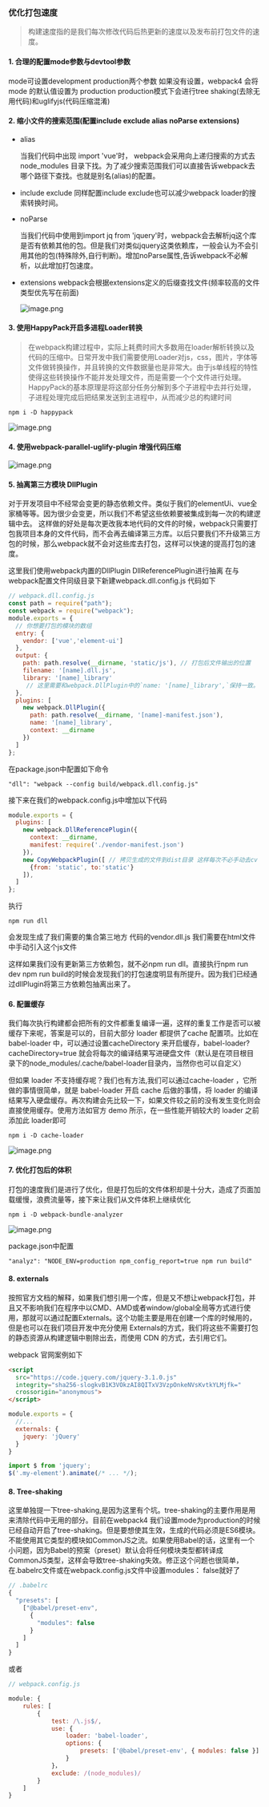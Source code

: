 ### 优化打包速度
> 构建速度指的是我们每次修改代码后热更新的速度以及发布前打包文件的速度。

#### 1. 合理的配置mode参数与devtool参数

mode可设置development production两个参数
如果没有设置，webpack4 会将 mode 的默认值设置为 production 
production模式下会进行tree shaking(去除无用代码)和uglifyjs(代码压缩混淆)


#### 2. 缩小文件的搜索范围(配置include exclude alias noParse extensions)

- alias

    当我们代码中出现 import 'vue'时， webpack会采用向上递归搜索的方式去node_modules 目录下找。为了减少搜索范围我们可以直接告诉webpack去哪个路径下查找。也就是别名(alias)的配置。

- include exclude 同样配置include exclude也可以减少webpack loader的搜索转换时间。

- noParse  

    当我们代码中使用到import jq from 'jquery'时，webpack会去解析jq这个库是否有依赖其他的包。但是我们对类似jquery这类依赖库，一般会认为不会引用其他的包(特殊除外,自行判断)。增加noParse属性,告诉webpack不必解析，以此增加打包速度。

- extensions 
    webpack会根据extensions定义的后缀查找文件(频率较高的文件类型优先写在前面)

    ![image.png](https://upload-images.jianshu.io/upload_images/5016475-2f856db73f27a293.png?imageMogr2/auto-orient/strip%7CimageView2/2/w/1240)



#### 3. 使用HappyPack开启多进程Loader转换

> 在webpack构建过程中，实际上耗费时间大多数用在loader解析转换以及代码的压缩中。日常开发中我们需要使用Loader对js，css，图片，字体等文件做转换操作，并且转换的文件数据量也是非常大。由于js单线程的特性使得这些转换操作不能并发处理文件，而是需要一个个文件进行处理。HappyPack的基本原理是将这部分任务分解到多个子进程中去并行处理，子进程处理完成后把结果发送到主进程中，从而减少总的构建时间

```
npm i -D happypack
```
![image.png](https://upload-images.jianshu.io/upload_images/5016475-854af7314a5b6d61.png?imageMogr2/auto-orient/strip%7CimageView2/2/w/1240)


#### 4. 使用webpack-parallel-uglify-plugin 增强代码压缩

![image.png](https://upload-images.jianshu.io/upload_images/5016475-4a44bc1ad135c89d.png?imageMogr2/auto-orient/strip%7CimageView2/2/w/1240)


#### 5. 抽离第三方模块 DllPlugin
对于开发项目中不经常会变更的静态依赖文件。类似于我们的elementUi、vue全家桶等等。因为很少会变更，所以我们不希望这些依赖要被集成到每一次的构建逻辑中去。 这样做的好处是每次更改我本地代码的文件的时候，webpack只需要打包我项目本身的文件代码，而不会再去编译第三方库。以后只要我们不升级第三方包的时候，那么webpack就不会对这些库去打包，这样可以快速的提高打包的速度。

这里我们使用webpack内置的DllPlugin DllReferencePlugin进行抽离
在与webpack配置文件同级目录下新建webpack.dll.config.js 代码如下

```js
// webpack.dll.config.js
const path = require("path");
const webpack = require("webpack");
module.exports = {
  // 你想要打包的模块的数组
  entry: {
    vendor: ['vue','element-ui'] 
  },
  output: {
    path: path.resolve(__dirname, 'static/js'), // 打包后文件输出的位置
    filename: '[name].dll.js',
    library: '[name]_library' 
     // 这里需要和webpack.DllPlugin中的`name: '[name]_library',`保持一致。
  },
  plugins: [
    new webpack.DllPlugin({
      path: path.resolve(__dirname, '[name]-manifest.json'),
      name: '[name]_library', 
      context: __dirname
    })
  ]
};
```
在package.json中配置如下命令

```
"dll": "webpack --config build/webpack.dll.config.js"
```

接下来在我们的webpack.config.js中增加以下代码

```js
module.exports = {
  plugins: [
    new webpack.DllReferencePlugin({
      context: __dirname,
      manifest: require('./vendor-manifest.json')
    }),
    new CopyWebpackPlugin([ // 拷贝生成的文件到dist目录 这样每次不必手动去cv
      {from: 'static', to:'static'}
    ]),
  ]
};

```
执行
```
npm run dll
```
会发现生成了我们需要的集合第三地方 代码的vendor.dll.js 我们需要在html文件中手动引入这个js文件

这样如果我们没有更新第三方依赖包，就不必npm run dll。直接执行npm run dev npm run build的时候会发现我们的打包速度明显有所提升。因为我们已经通过dllPlugin将第三方依赖包抽离出来了。


#### 6. 配置缓存

我们每次执行构建都会把所有的文件都重复编译一遍，这样的重复工作是否可以被缓存下来呢，答案是可以的，目前大部分 loader 都提供了cache 配置项。比如在 babel-loader 中，可以通过设置cacheDirectory 来开启缓存，babel-loader?cacheDirectory=true 就会将每次的编译结果写进硬盘文件（默认是在项目根目录下的node_modules/.cache/babel-loader目录内，当然你也可以自定义）

但如果 loader 不支持缓存呢？我们也有方法,我们可以通过cache-loader ，它所做的事情很简单，就是 babel-loader 开启 cache 后做的事情，将 loader 的编译结果写入硬盘缓存。再次构建会先比较一下，如果文件较之前的没有发生变化则会直接使用缓存。使用方法如官方 demo 所示，在一些性能开销较大的 loader 之前添加此 loader即可

```
npm i -D cache-loader
```

![image.png](https://upload-images.jianshu.io/upload_images/5016475-7ea01a36f81736c7.png?imageMogr2/auto-orient/strip%7CimageView2/2/w/1240)


#### 7. 优化打包后的体积

打包的速度我们是进行了优化，但是打包后的文件体积却是十分大，造成了页面加载缓慢，浪费流量等，接下来让我们从文件体积上继续优化

```
npm i -D webpack-bundle-analyzer
```

![image.png](https://upload-images.jianshu.io/upload_images/5016475-ec07d24c6716a42b.png?imageMogr2/auto-orient/strip%7CimageView2/2/w/1240)


package.json中配置
```
"analyz": "NODE_ENV=production npm_config_report=true npm run build" 
```
#### 8. externals

按照官方文档的解释，如果我们想引用一个库，但是又不想让webpack打包，并且又不影响我们在程序中以CMD、AMD或者window/global全局等方式进行使用，那就可以通过配置Externals。这个功能主要是用在创建一个库的时候用的，但是也可以在我们项目开发中充分使用
Externals的方式，我们将这些不需要打包的静态资源从构建逻辑中剔除出去，而使用 CDN
的方式，去引用它们。

webpack 官网案例如下

```html
<script
  src="https://code.jquery.com/jquery-3.1.0.js"
  integrity="sha256-slogkvB1K3VOkzAI8QITxV3VzpOnkeNVsKvtkYLMjfk="
  crossorigin="anonymous">
</script>
```

```js
module.exports = {
  //...
  externals: {
    jquery: 'jQuery'
  }
}
```
```js
import $ from 'jquery';
$('.my-element').animate(/* ... */);
```


#### 8. Tree-shaking
这里单独提一下tree-shaking,是因为这里有个坑。tree-shaking的主要作用是用来清除代码中无用的部分。目前在webpack4 我们设置mode为production的时候已经自动开启了tree-shaking。但是要想使其生效，生成的代码必须是ES6模块。不能使用其它类型的模块如CommonJS之流。如果使用Babel的话，这里有一个小问题，因为Babel的预案（preset）默认会将任何模块类型都转译成CommonJS类型，这样会导致tree-shaking失效。修正这个问题也很简单，在.babelrc文件或在webpack.config.js文件中设置modules： false就好了

```js
// .babelrc
{
  "presets": [
    ["@babel/preset-env",
      {
        "modules": false
      }
    ]
  ]
}

```
或者
```js
// webpack.config.js

module: {
    rules: [
        {
            test: /\.js$/,
            use: {
                loader: 'babel-loader',
                options: {
                    presets: ['@babel/preset-env', { modules: false }]
                }
            }，
            exclude: /(node_modules)/
        }
    ]
}

```